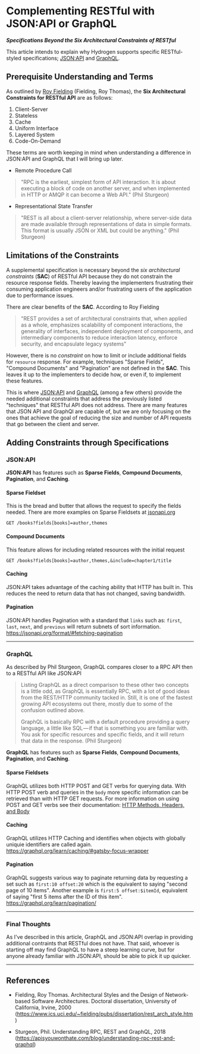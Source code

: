 # Complementing RESTful with JSON:API or GraphQL
_**Specifications Beyond the Six Architectural Constraints of RESTful**_

This article intends to explain why Hydrogen supports specific RESTful-styled specifications; [JSON:API](https://jsonapi.org/format/) and [GraphQL](https://graphql.org/learn/).

## Prerequisite Understanding and Terms
As outlined by [Roy Fielding](https://www.ics.uci.edu/~fielding/pubs/dissertation/rest_arch_style.htm) (Fielding, Roy Thomas), the **Six Architectural Constraints for RESTful API** are as follows:
1. Client-Server
2. Stateless
3. Cache
4. Uniform Interface
5. Layered System
6. Code-On-Demand

These terms are worth keeping in mind when understanding a difference in JSON:API and GraphQL that I will bring up later.
- Remote Procedure Call 
> "RPC is the earliest, simplest form of API interaction. 
It is about executing a block of code on another server, 
and when implemented in HTTP or AMQP it can become a Web API." (Phil Sturgeon)

- Representational State Transfer 
> "REST is all about a client-server relationship, where server-side data are made available through
representations of data in simple formats. This format is usually JSON or XML but could be anything."
(Phil Sturgeon)

## Limitations of the Constraints
A supplemental specification is necessary beyond the _six architectural constraints_ (**SAC**) of RESTful API because they do not constrain the resource response fields. Thereby leaving the implementers frustrating their consuming application engineers and/or frustrating users of the application due to performance issues.

There are clear benefits of the **SAC**. According to Roy Fielding
> "REST provides a set of architectural constraints that, when applied as a whole, emphasizes scalability of component interactions, the generality of interfaces, independent deployment of components, and intermediary components to reduce interaction latency, enforce security, and encapsulate legacy systems"

However, there is no _constraint_  on how to limit or include additional fields for `resource` response. 
For example, techniques "Sparse Fields", "Compound Documents" and "Pagination" are not defined in the **SAC**. 
This leaves it up to the implementers to decide how, or even if, to implement these features.

This is where [JSON:API](https://jsonapi.org/format/) and [GraphQL](https://graphql.org/learn/) (among a few others) 
provide the needed additional constraints that address the previously listed "techniques" that RESTful API does not address. 
There are many features that JSON API and GraphQl are capable of, but we are only focusing on the ones that achieve the goal of reducing the size and number of API requests that go between the client and server.

## Adding Constraints through Specifications

### JSON:API
**JSON:API** has features such as **Sparse Fields**, **Compound Documents**, **Pagination**, and **Caching**.

#### Sparse Fieldset
This is the bread and butter that allows the request to specify the fields needed.
There are more examples on Sparse Fieldsets at [jsonapi.org](https://jsonapi.org/examples/#sparse-fieldsets)
```
GET /books?fields[books]=author,themes 
```

#### Compound Documents
This feature allows for including related resources with the initial request
```
GET /books?fields[books]=author,themes,&include=chapter1/title 
```

#### Caching
JSON:API takes advantage of the caching ability that HTTP has built in. This reduces the need to return data that has not changed, saving bandwidth.

#### Pagination
JSON:API handles Pagination with a standard that `links` such as: `first`, `last`, `next`, and `previous` will return subnets of sort information.
https://jsonapi.org/format/#fetching-pagination

---

### GraphQL
As described by Phil Sturgeon, GraphQL compares closer to a RPC API then to a RESTful API like JSON:API

> Listing GraphQL as a direct comparison to these other two concepts is a little odd, as GraphQL is essentially RPC, 
> with a lot of good ideas from the REST/HTTP community tacked in. Still, it is one of the fastest growing API ecosystems out there, 
> mostly due to some of the confusion outlined above.
>
> GraphQL is basically RPC with a default procedure providing a query language, a little like SQL — if that is something you are familiar with. 
> You ask for specific resources and specific fields, and it will return that data in the response.
> (Phil Sturgeon)

**GraphQL** has features such as **Sparse Fields**, **Compound Documents**, **Pagination**, and **Caching**.


#### Sparse Fieldsets
GraphQL utilizes both HTTP POST and GET verbs for querying data. With HTTP POST verb and queries in the `body` more specific information can be
retrieved than with HTTP GET requests. For more information on using POST and GET verbs see their documentation: [HTTP Methods, Headers, and Body](https://graphql.github.io/learn/serving-over-http/#http-methods-headers-and-body)

#### Caching
GraphQL utilizes HTTP Caching and identifies when objects with globally uniquie identifiers are called again.
https://graphql.org/learn/caching/#gatsby-focus-wrapper

#### Pagination
GraphQL suggests various way to paginate returning data by requesting a set such as `first:10 offset:20` which is the equivalent to saying "second page of 10 items". 
Another example is `first:5 offset:$itemId`, equivalent of saying "first 5 items after the ID of this item".
https://graphql.org/learn/pagination/

---

### Final Thoughts
As I've described in this article, GraphQL and JSON:API overlap in providing additional contraints that RESTful does not have. That said, whoever is starting off may find GraphQL to have a steep learning curve, but for anyone already familiar with JSON:API, should be able to pick it up quicker.

---

## References
- Fielding, Roy Thomas. Architectural Styles and the Design of Network-based Software Architectures. Doctoral dissertation, University of California, Irvine, 2000 (https://www.ics.uci.edu/~fielding/pubs/dissertation/rest_arch_style.htm)

- Sturgeon, Phil. Understanding RPC, REST and GraphQL, 2018 (https://apisyouwonthate.com/blog/understanding-rpc-rest-and-graphql)

